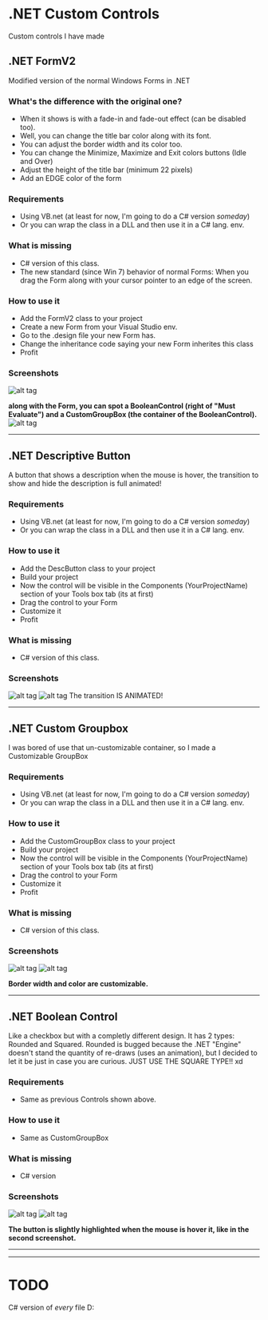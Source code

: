 # .NET Custom Controls
Custom controls I have made

## .NET FormV2
Modified version of the normal Windows Forms in .NET

### What's the difference with the original one?
- When it shows is with a fade-in and fade-out effect (can be disabled too).
- Well, you can change the title bar color along with its font.
- You can adjust the border width and its color too.
- You can change the Minimize, Maximize and Exit colors buttons (Idle and Over)
- Adjust the height of the title bar (minimum 22 pixels)
- Add an EDGE color of the form

### Requirements
- Using VB.net (at least for now, I'm going to do a C# version *someday*)
- Or you can wrap the class in a DLL and then use it in a C# lang. env.

### What is missing
- C# version of this class.
- The new standard (since Win 7) behavior of normal Forms: When you drag the Form along with your cursor pointer to an edge of the screen.

### How to use it
- Add the FormV2 class to your project
- Create a new Form from your Visual Studio env.
- Go to the .design file your new Form has.
- Change the inheritance code saying your new Form inherites this class
- Profit

### Screenshots
![alt tag](https://github.com/JVulcan/.NET-Custom-Controls/blob/master/images/FormV2_1.jpg)

**along with the Form, you can spot a BooleanControl (right of "Must Evaluate") and a CustomGroupBox (the container of the BooleanControl).**
![alt tag](https://github.com/JVulcan/.NET-Custom-Controls/blob/master/images/FormV2_2.jpg)

- - -
## .NET Descriptive Button
A button that shows a description when the mouse is hover, the transition to show and hide the description is full animated!

### Requirements
- Using VB.net (at least for now, I'm going to do a C# version *someday*)
- Or you can wrap the class in a DLL and then use it in a C# lang. env.

### How to use it
- Add the DescButton class to your project
- Build your project
- Now the control will be visible in the Components (YourProjectName) section of your Tools box tab (its at first)
- Drag the control to your Form
- Customize it
- Profit

### What is missing
- C# version of this class.

### Screenshots
![alt tag](https://github.com/JVulcan/.NET-Custom-Controls/blob/master/images/DescButton_1.jpg)
![alt tag](https://github.com/JVulcan/.NET-Custom-Controls/blob/master/images/DescButton_2.jpg)
The transition IS ANIMATED!
- - -
## .NET Custom Groupbox
I was bored of use that un-customizable container, so I made a Customizable GroupBox

### Requirements
- Using VB.net (at least for now, I'm going to do a C# version *someday*)
- Or you can wrap the class in a DLL and then use it in a C# lang. env.

### How to use it
- Add the CustomGroupBox class to your project
- Build your project
- Now the control will be visible in the Components (YourProjectName) section of your Tools box tab (its at first)
- Drag the control to your Form
- Customize it
- Profit

### What is missing
- C# version of this class.

### Screenshots
![alt tag](https://github.com/JVulcan/.NET-Custom-Controls/blob/master/images/CustomGroupbox_1.jpg)
![alt tag](https://github.com/JVulcan/.NET-Custom-Controls/blob/master/images/CustomGroupbox_2.jpg)

**Border width and color are customizable.**
- - - 
## .NET Boolean Control
Like a checkbox but with a completly different design. It has 2 types: Rounded and Squared. Rounded is bugged because the .NET "Engine" doesn't stand the quantity of re-draws (uses an animation), but I decided to let it be just in case you are curious.
JUST USE THE SQUARE TYPE!! xd

### Requirements
- Same as previous Controls shown above.

### How to use it
- Same as CustomGroupBox

### What is missing
- C# version

### Screenshots
![alt tag](https://github.com/JVulcan/.NET-Custom-Controls/blob/master/images/BooleanControl_1.jpg)
![alt tag](https://github.com/JVulcan/.NET-Custom-Controls/blob/master/images/BooleanControl_2.jpg)

**The button is slightly highlighted when the mouse is hover it, like in the second screenshot.**
- - -

- - -
# TODO
C# version of *every* file D:
